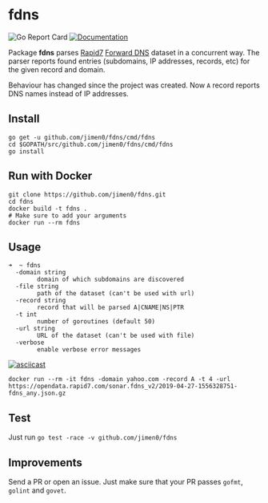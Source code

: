 # fdns

![Go Report Card](https://goreportcard.com/badge/github.com/jimen0/fdns)
[![Documentation](https://godoc.org/github.com/jimen0/fdns?status.svg)](http://godoc.org/github.com/jimen0/fdns)


Package **fdns** parses [Rapid7](https://www.rapid7.com/) [Forward DNS](https://github.com/rapid7/sonar/wiki/Forward-DNS) dataset in a concurrent way. The parser reports found entries (subdomains, IP addresses, records, etc) for the given record and domain.

Behaviour has changed since the project was created. Now `A` record reports DNS names instead of IP addresses.

## Install

```console
go get -u github.com/jimen0/fdns/cmd/fdns
cd $GOPATH/src/github.com/jimen0/fdns/cmd/fdns
go install
```

## Run with Docker

```console
git clone https://github.com/jimen0/fdns.git
cd fdns
docker build -t fdns .
# Make sure to add your arguments
docker run --rm fdns
```

## Usage

```console
➜  ~ fdns
  -domain string
    	domain of which subdomains are discovered
  -file string
    	path of the dataset (can't be used with url)
  -record string
    	record that will be parsed A|CNAME|NS|PTR
  -t int
    	number of goroutines (default 50)
  -url string
    	URL of the dataset (can't be used with file)
  -verbose
    	enable verbose error messages
```

[![asciicast](https://asciinema.org/a/CCLBwLNuX9YJCuavQnk2bgMXd.svg)](https://asciinema.org/a/CCLBwLNuX9YJCuavQnk2bgMXd?speed=5)

```console
docker run --rm -it fdns -domain yahoo.com -record A -t 4 -url https://opendata.rapid7.com/sonar.fdns_v2/2019-04-27-1556328751-fdns_any.json.gz
```

## Test

Just run `go test -race -v github.com/jimen0/fdns`

## Improvements

Send a PR or open an issue. Just make sure that your PR passes `gofmt`, `golint` and `govet`.
